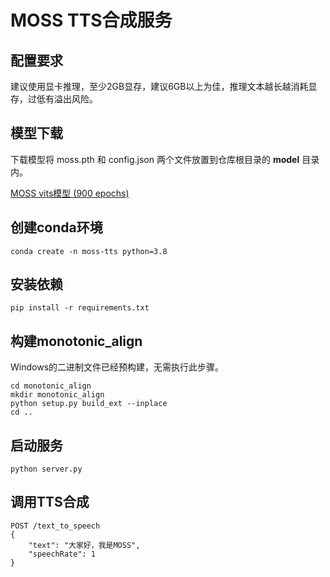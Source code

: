 # MOSS TTS合成服务

## 配置要求

建议使用显卡推理，至少2GB显存，建议6GB以上为佳，推理文本越长越消耗显存，过低有溢出风险。

## 模型下载

下载模型将 moss.pth 和 config.json 两个文件放置到仓库根目录的 **model** 目录内。

[MOSS vits模型 (900 epochs)](https://github.com/open-moss/moss-vits-model)

## 创建conda环境

```shell
conda create -n moss-tts python=3.8
```

## 安装依赖

```shell
pip install -r requirements.txt
```

## 构建monotonic_align
Windows的二进制文件已经预构建，无需执行此步骤。
```shell
cd monotonic_align
mkdir monotonic_align
python setup.py build_ext --inplace
cd ..
```

## 启动服务

```shell
python server.py
```

## 调用TTS合成

```
POST /text_to_speech
{
    "text": "大家好，我是MOSS",
    "speechRate": 1
}
```